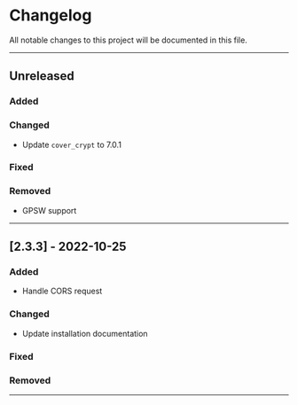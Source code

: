 # Changelog

All notable changes to this project will be documented in this file.


---

## Unreleased

### Added

### Changed

- Update `cover_crypt` to 7.0.1

### Fixed


### Removed

- GPSW support


---
## [2.3.3] - 2022-10-25
### Added
- Handle CORS request
### Changed
- Update installation documentation
### Fixed
### Removed

---
